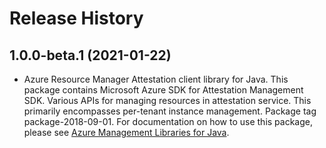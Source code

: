 # Release History

## 1.0.0-beta.1 (2021-01-22)

- Azure Resource Manager Attestation client library for Java. This package contains Microsoft Azure SDK for Attestation Management SDK. Various APIs for managing resources in attestation service. This primarily encompasses per-tenant instance management. Package tag package-2018-09-01. For documentation on how to use this package, please see [Azure Management Libraries for Java](https://aka.ms/azsdk/java/mgmt).
